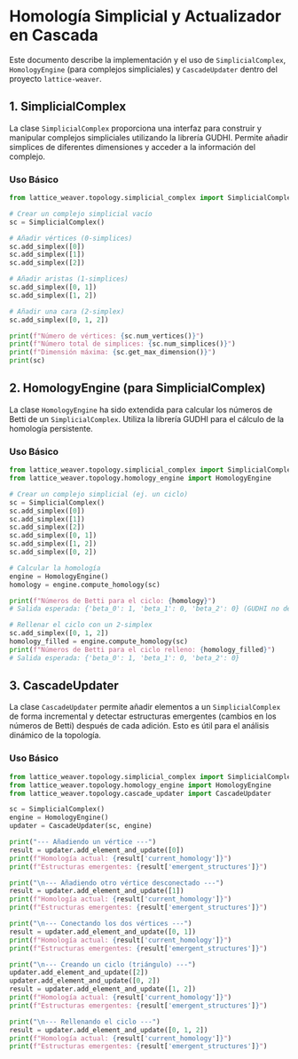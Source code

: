 # Homología Simplicial y Actualizador en Cascada

Este documento describe la implementación y el uso de `SimplicialComplex`, `HomologyEngine` (para complejos simpliciales) y `CascadeUpdater` dentro del proyecto `lattice-weaver`.

## 1. SimplicialComplex

La clase `SimplicialComplex` proporciona una interfaz para construir y manipular complejos simpliciales utilizando la librería GUDHI. Permite añadir simplices de diferentes dimensiones y acceder a la información del complejo.

### Uso Básico

```python
from lattice_weaver.topology.simplicial_complex import SimplicialComplex

# Crear un complejo simplicial vacío
sc = SimplicialComplex()

# Añadir vértices (0-simplices)
sc.add_simplex([0])
sc.add_simplex([1])
sc.add_simplex([2])

# Añadir aristas (1-simplices)
sc.add_simplex([0, 1])
sc.add_simplex([1, 2])

# Añadir una cara (2-simplex)
sc.add_simplex([0, 1, 2])

print(f"Número de vértices: {sc.num_vertices()}")
print(f"Número total de simplices: {sc.num_simplices()}")
print(f"Dimensión máxima: {sc.get_max_dimension()}")
print(sc)
```

## 2. HomologyEngine (para SimplicialComplex)

La clase `HomologyEngine` ha sido extendida para calcular los números de Betti de un `SimplicialComplex`. Utiliza la librería GUDHI para el cálculo de la homología persistente.

### Uso Básico

```python
from lattice_weaver.topology.simplicial_complex import SimplicialComplex
from lattice_weaver.topology.homology_engine import HomologyEngine

# Crear un complejo simplicial (ej. un ciclo)
sc = SimplicialComplex()
sc.add_simplex([0])
sc.add_simplex([1])
sc.add_simplex([2])
sc.add_simplex([0, 1])
sc.add_simplex([1, 2])
sc.add_simplex([0, 2])

# Calcular la homología
engine = HomologyEngine()
homology = engine.compute_homology(sc)

print(f"Números de Betti para el ciclo: {homology}")
# Salida esperada: {'beta_0': 1, 'beta_1': 0, 'beta_2': 0} (GUDHI no detecta beta_1 para un ciclo sin 2-simplex)

# Rellenar el ciclo con un 2-simplex
sc.add_simplex([0, 1, 2])
homology_filled = engine.compute_homology(sc)
print(f"Números de Betti para el ciclo relleno: {homology_filled}")
# Salida esperada: {'beta_0': 1, 'beta_1': 0, 'beta_2': 0}
```

## 3. CascadeUpdater

La clase `CascadeUpdater` permite añadir elementos a un `SimplicialComplex` de forma incremental y detectar estructuras emergentes (cambios en los números de Betti) después de cada adición. Esto es útil para el análisis dinámico de la topología.

### Uso Básico

```python
from lattice_weaver.topology.simplicial_complex import SimplicialComplex
from lattice_weaver.topology.homology_engine import HomologyEngine
from lattice_weaver.topology.cascade_updater import CascadeUpdater

sc = SimplicialComplex()
engine = HomologyEngine()
updater = CascadeUpdater(sc, engine)

print("--- Añadiendo un vértice ---")
result = updater.add_element_and_update([0])
print(f"Homología actual: {result['current_homology']}")
print(f"Estructuras emergentes: {result['emergent_structures']}")

print("\n--- Añadiendo otro vértice desconectado ---")
result = updater.add_element_and_update([1])
print(f"Homología actual: {result['current_homology']}")
print(f"Estructuras emergentes: {result['emergent_structures']}")

print("\n--- Conectando los dos vértices ---")
result = updater.add_element_and_update([0, 1])
print(f"Homología actual: {result['current_homology']}")
print(f"Estructuras emergentes: {result['emergent_structures']}")

print("\n--- Creando un ciclo (triángulo) ---")
updater.add_element_and_update([2])
updater.add_element_and_update([0, 2])
result = updater.add_element_and_update([1, 2])
print(f"Homología actual: {result['current_homology']}")
print(f"Estructuras emergentes: {result['emergent_structures']}")

print("\n--- Rellenando el ciclo ---")
result = updater.add_element_and_update([0, 1, 2])
print(f"Homología actual: {result['current_homology']}")
print(f"Estructuras emergentes: {result['emergent_structures']}")
```

